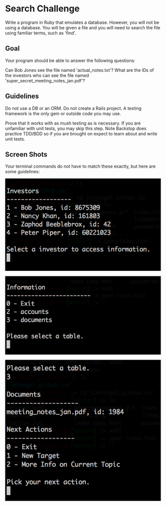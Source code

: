 # Search Challenge

Write a program in Ruby that emulates a database. However, you will not be using a database. You will be given a file and you will need to search the file using familiar terms, such as 'find'.

## Goal 

Your program should be able to answer the following questions:

Can Bob Jones see the file named 'actual_notes.txt'?
What are the IDs of the investors who can see the file named 'super_secret_meeting_notes_jan.pdf'?


## Guidelines

Do not use a DB or an ORM.
Do not create a Rails project.
A testing framework is the only gem or outside code you may use.


Prove that it works with as mush testing as is necessary. If you are unfamiliar with unit tests, you may skip this step. Note Backstop does practice TDD/BDD so if you are brought on expect to learn about and write unit tests.

## Screen Shots

Your terminal commands do not have to match these exactly, but here are some guidelines:

![investors](1.png)

![information](2.png)

![documents](3.png)

